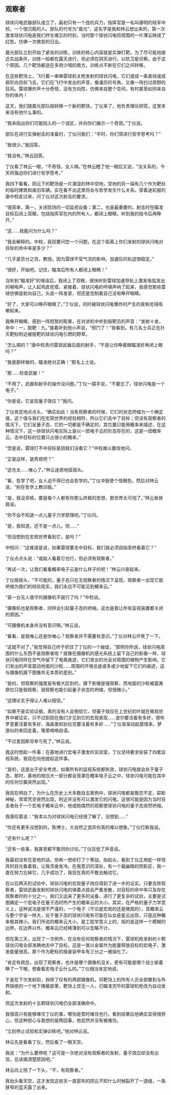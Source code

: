 ## 观察者

  球状闪电武器部队成立了，最初只有一个连的兵力，指挥官是一名叫康明的陆军中校，一个很沉稳的人。部队的代号为“晨光”，这名字是我和林云想出来的，第一次激发球状闪电是我们终生难忘的时刻，当时那个球状闪电将周围的一片薄云映成了红色，仿佛一次微型的日出。

  晨光部队立刻开始了紧张的训练，训练的核心内容就是实弹打靶。为了尽可能地接近实战条件，训练一般都在露天进行，但必须在阴天进行，以防卫星侦察。由于这个原因，几个靶场都选在多雨少晴的南方，训练点不断在它们之间转移。

  在这些靶场上，飞行着一串串雷球机关枪发射的球状闪电，它们或成一条直线或成扇形向目标飞去。它们在飞行中发出的声音，像凄厉的号角，又像一阵扫过原野的狂风。雷球爆炸声十分奇怪，没有方向性，仿佛来自整个空间，有时甚至如同来自你的体内！

  这天，我们随晨光部队刚转移一个新的靶场，丁仪来了，他负责理论研究，这里本来没有他什么事的。

  “我来指出你们可能陷入的一个误区，并向你们展示一个奇观。”丁仪说。

  部队在进行实弹射击的准备时，丁仪问我们：“平时，你们常进行哲学思考吗？”

  “我很少。”我回答。

  “我没有。”林云回答。

  丁仪看了林云一眼，“不奇怪，女人嘛。”在林云瞪了他一眼后又说，“没关系的，今天将强迫你们进行哲学思考。”

  我四下看看，阴云下的靶场是一片潮湿的林中空地，空地的另一端有几个作为靶标的临时建筑和废旧车辆，实在看不出这里将会与哲学发生什么关系。穿着迷彩服的康中校走过来，问丁仪对这次射击的要求。

  “很简单，第一，关闭现场的一切监视设备；第二，也是最重要的，射击时在瞄准目标后闭上双眼，包括指挥官在内的所有人，都闭上眼睛，听到我的指令后再睁开。”

  “这……我能问为什么吗？”

  “我会解释的。中校，我现要问您一个问题，在这个距离上你们发射的球状闪电对目标的命中率是多少？”

  “几乎是百分之百，教授。因为雷球不受气流的影响，加速后的轨迹很稳定。”

  “很好，开始吧。记住，瞄准后所有人都闭上眼睛！”

  当听到“瞄准好”的喊话后，我闭上了双眼，很快听到雷球加速导轨上激发电弧发出的噼啪声，让人起鸡皮疙瘩。紧接着，球状闪电的呼啸声响了起来，我感觉那些雷球仿佛是射向自己，头皮一阵发紧，但还是克制着自己没有睁开眼睛。

  “好了，大家可以睁开眼睛了。”丁仪说，同时被球状闪电爆炸时产生的臭氧呛得咳嗽起来。

  我睁开眼睛，感到一阵短暂的眩晕，在对讲机中听到报靶员的声音：“发射十发，命中：一，脱靶：九。”接着听到他小声说，“邪门了！”我看到，有几名士兵正在扑灭靶标附近被脱靶的球状闪电引燃的野草。

  “怎么搞的？”康中校责问雷球武器后面的射手，“不是让你睁着眼瞄准好再闭上眼吗？”

  “我是那样做的，瞄准绝对正确！”那名上士说。

  “那……检查武器！”

  “不用了，武器和射手的操作没问题。”丁仪一摆手说，“不要忘了，球状闪电是一个电子。”

  “你是说，它呈现量子效应？”我问。

  丁仪肯定地点点头，“确实如此！当有观察者的时候，它们的状态坍缩为一个确定值，这个值与我们在宏观世界的经验相符，所以它们击中了目标；但没有观察者的情况下，它们呈量子态，它的一切都是不确定的，其位置只能用概率来描述，在这种情况下，这一排球状闪电实际上是以一团电子云的形态存在的，这是一团概率云，击中目标的位置只占很小的概率。”

  “您是说，雷球打不中目标是因我们没看它？”中校难以置信地问。

  “正是这样，是奇观吧？”

  “这也太……唯心了。”林云迷惑地摇摇头。

  “看，哲学了吧，女人迫不得已也会哲学的。”丁仪冲我使个怪眼色，然后对林云说，“别在哲学上教训我。”

  “是，我没资格，要是每个人都有你那么终极的思想，那世界太可怕了。”林云耸耸肩说。

  “你不会不知道一点儿量子力学原理吧。”丁仪问。

  “是，我知道，还不是一点儿，但……”

  “但没想到在宏观世界看到它，是吗？”

  中校问：“这难道是说，如果雷球要击中目标，我们就必须自始至终看着它？”

  丁仪点点头说：“或敌人看着它也行，但必须有观察者。”

  “再试一次，让我们看看概率电子云是什么样子的吧！”林云兴奋起来。

  丁仪摇摇头，“不可能的，量子态只在无观察者的情况下呈现，观察者一出现它就坍缩为我们的经验现实，我们永远不可能见到概率云。”

  “装一台无人值守的摄像机不就行了吗？”中校说。

  “摄像机也是观察者，同样会引起量子态的坍缩。这也是我让所有监视装置都关闭的原因。”

  “可摄像机本身并没有意识啊。”林云说。

  “看看，是我唯心还是你唯心？观察者并不需要有意识。”丁仪对林云坏笑了一下。

  “这就不对了，”我觉得自己终于抓住了丁仪的一个破绽，“那照你所说，球状闪电周围的什么东西不是观察者呢？就像在摄像机的感光系统上留下自己的影像一样，球状闪电同样在空气中留下了电离痕迹，它们发出的光会对周围的植物产生影响，它们发出的声音震动地面的沙粒……周围的环境总是或多或少地留下它们的痕迹，这与摄像机摄下图像并无本质的差别。”

  “是的，但观察的强度是有极大区别的，摄下影像是强观察，而地面的沙粒被震离原位只是弱观察，弱观察也能引起量子状态的坍缩，但很微小。”

  “这理论玄乎得让人难以相信。”

  “如果不是实验证据，真的没有人会相信它，但量子效应在上世纪初叶就在微观世界中被证实，只不过到现在我们才见到它的宏观表现……波尔要活着有多好，德布罗意要活着有多好，海森堡和狄拉克要活着有多好……”丁仪渐渐动起感情来，梦游似的来回走着，嘴里喃喃自语。

  “不过爱因斯坦幸亏死了。”林云说。

  我这时想起一件事：在基地进行宏电子激发的实验室，丁仪坚持要求安装了四套监视系统，我现在向他提起这件事。

  “是的，这是出于安全考虑，如果所有的监视系统都失效，球状闪电就会处于量子态，那时，基地的相当大一部分都会笼罩在概率电子云之中，球状闪电可能在其中的任何位置突然出现。”

  我现在明白了，为什么在历史上大多数目击案例中，球状闪电都是飘忽不定，踪影神秘，常常凭空突然出现，附近并没有可以激发它的闪电。这很可能是因为当时目击者处于一个宏电子概率云中，他或她偶然的观察使球状闪电的量子态突然坍缩。

  我感叹着说：“我本以为对球状闪电已经很了解了，没想到……”

  “你还有更多没想到的，陈博士，大自然之诡异你真的难以想象。”丁仪打断我说。

  “还有什么呢？”

  “还有一些事，我甚至都不敢同你讨论。”丁仪压低了声音说。

  我最初没有在意他的话，但再一想却打了个寒战，抬起头，看到丁仪正用蛇一样怪异的目光看着我，让我浑身发冷。在我意识的深处，有一个最幽暗的阴影区，我一直在努力忘掉它，几乎成功了，我现在真的不敢去触动它。

  在以后两天的试验中，球状闪电的宏观量子效应得到了进一步的证实。只要去除观察者，雷球武器发射的球状闪电的弹着点就会严重发散，对目标的命中率只及存在观察者时的十分之一。我们又运来了更多的设备，进行了更复杂的试验，主要是试图确定一个宏电子在量子态时所产生的概率云的大小。其实，在严格的量子力学意义上，这种说法是很不严谨的，一个电子（不论是宏观的还是微观的），其概率云与整个宇宙一样大，处于量子态的球状闪电有可能在仙女座星云出现，只是这种概率极其微小。我们所说的概率云大小，是工程学意义上的，指的是这样一个模糊的边界，在边界以外，概率云已经稀薄到可以忽略不计。

  但在第三天，出现了一次例外，在没有任何观察者的情况下，雷球机枪发射的十颗球状闪电全部准确地击中了目标，这是一类以金属作为能量释放目标的宏电子，激发能量很高，那个作为靶标的报废装甲车有三分之一被熔化了。

  “肯定有疏忽，出现了观察者，也许是哪个摄像机没关，更有可能是哪个战士偷着睁了一下眼，想看看宏电子云什么的。”丁仪相当肯定地说。

  于是在下次发射前，拆除了仅有的两部摄像机，将靶场上的所有人员全部撤到与外界隔绝的一个地下掩蔽部里，靶场上空无一人，已瞄准完毕的雷球机枪改为自动发射。

  但这次发射的十五颗球状闪电仍全部准确命中。

  我很高兴有能够难住丁仪的事，哪怕是暂时难住也行。看到结果后他确实显得很担心，但这种担心与我想的是两回事，他显然并没有被难住。

  “立刻停止试验和实弹训练吧。”他对林云说。

  林云先是看看丁仪，然后看了一眼天空。

  我说：“为什么要停呢？这可是一次绝对没有观察者的发射，量子效应却没有出现，总该搞清楚原因吧。”

  林云向上扬了一下头，“不，有观察者。”

  我抬头看天空，这才发现这些天一直密布的阴云不知什么时候裂开了一道缝，一条狭窄的蓝天露了出来。